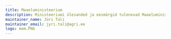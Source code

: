 ```yaml
---
title: Maaeluministeerium
description: Ministeeriumi ülesanded ja eesmärgid tulenevad Maaeluministeeriumi põhimäärusest.
maintainer_name: Jüri Tali
maintainer_email: jyri.tali@agri.ee
logo: mem.PNG
---
```

